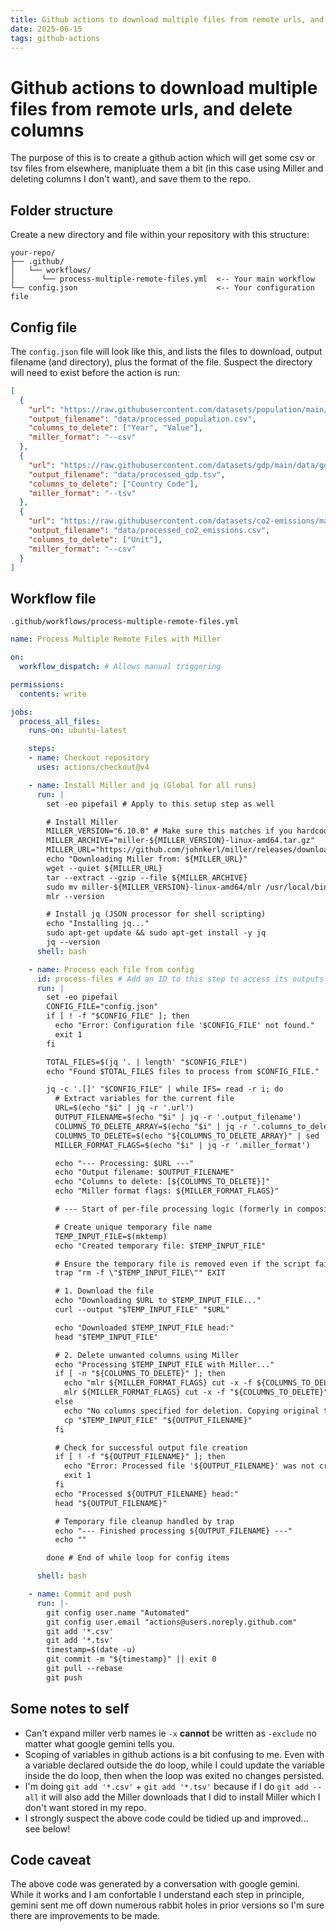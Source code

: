 ```yaml
---
title: Github actions to download multiple files from remote urls, and delete columns
date: 2025-06-15
tags: github-actions
---
```

# Github actions to download multiple files from remote urls, and delete columns

The purpose of this is to create a github action which will get some csv or tsv files from elsewhere, manipluate them a bit (in this case using Miller and deleting columns I don't want), and save them to the repo.

## Folder structure

Create a new directory and file within your repository with this structure:

```
your-repo/
├── .github/
│   └── workflows/
│      └── process-multiple-remote-files.yml  <-- Your main workflow
└── config.json                               <-- Your configuration file
```

## Config file

The `config.json` file will look like this, and lists the files to download, output filename (and directory), plus the format of the file. Suspect the directory will need to exist before the action is run:

```json
[
  {
    "url": "https://raw.githubusercontent.com/datasets/population/main/data/population.csv",
    "output_filename": "data/processed_population.csv",
    "columns_to_delete": ["Year", "Value"],
    "miller_format": "--csv"
  },
  {
    "url": "https://raw.githubusercontent.com/datasets/gdp/main/data/gdp.tsv",
    "output_filename": "data/processed_gdp.tsv",
    "columns_to_delete": ["Country Code"],
    "miller_format": "--tsv"
  },
  {
    "url": "https://raw.githubusercontent.com/datasets/co2-emissions/main/data/co2-emissions.csv",
    "output_filename": "data/processed_co2_emissions.csv",
    "columns_to_delete": ["Unit"],
    "miller_format": "--csv"
  }
]
```

## Workflow file

`.github/workflows/process-multiple-remote-files.yml`

```yaml
name: Process Multiple Remote Files with Miller

on:
  workflow_dispatch: # Allows manual triggering

permissions:
  contents: write

jobs:
  process_all_files:
    runs-on: ubuntu-latest

    steps:
    - name: Checkout repository
      uses: actions/checkout@v4

    - name: Install Miller and jq (Global for all runs)
      run: |
        set -eo pipefail # Apply to this setup step as well

        # Install Miller
        MILLER_VERSION="6.10.0" # Make sure this matches if you hardcode it in action.yml too!
        MILLER_ARCHIVE="miller-${MILLER_VERSION}-linux-amd64.tar.gz"
        MILLER_URL="https://github.com/johnkerl/miller/releases/download/v${MILLER_VERSION}/${MILLER_ARCHIVE}"
        echo "Downloading Miller from: ${MILLER_URL}"
        wget --quiet ${MILLER_URL}
        tar --extract --gzip --file ${MILLER_ARCHIVE}
        sudo mv miller-${MILLER_VERSION}-linux-amd64/mlr /usr/local/bin/
        mlr --version

        # Install jq (JSON processor for shell scripting)
        echo "Installing jq..."
        sudo apt-get update && sudo apt-get install -y jq
        jq --version
      shell: bash

    - name: Process each file from config
      id: process-files # Add an ID to this step to access its outputs
      run: |
        set -eo pipefail
        CONFIG_FILE="config.json"
        if [ ! -f "$CONFIG_FILE" ]; then
          echo "Error: Configuration file '$CONFIG_FILE' not found."
          exit 1
        fi

        TOTAL_FILES=$(jq '. | length' "$CONFIG_FILE")
        echo "Found $TOTAL_FILES files to process from $CONFIG_FILE."

        jq -c '.[]' "$CONFIG_FILE" | while IFS= read -r i; do
          # Extract variables for the current file
          URL=$(echo "$i" | jq -r '.url')
          OUTPUT_FILENAME=$(echo "$i" | jq -r '.output_filename')
          COLUMNS_TO_DELETE_ARRAY=$(echo "$i" | jq -r '.columns_to_delete | @csv')
          COLUMNS_TO_DELETE=$(echo "${COLUMNS_TO_DELETE_ARRAY}" | sed 's/"//g') # Remove quotes from @csv output
          MILLER_FORMAT_FLAGS=$(echo "$i" | jq -r '.miller_format')

          echo "--- Processing: $URL ---"
          echo "Output filename: $OUTPUT_FILENAME"
          echo "Columns to delete: [${COLUMNS_TO_DELETE}]"
          echo "Miller format flags: ${MILLER_FORMAT_FLAGS}"

          # --- Start of per-file processing logic (formerly in composite action) ---

          # Create unique temporary file name
          TEMP_INPUT_FILE=$(mktemp)
          echo "Created temporary file: $TEMP_INPUT_FILE"

          # Ensure the temporary file is removed even if the script fails
          trap "rm -f \"$TEMP_INPUT_FILE\"" EXIT

          # 1. Download the file
          echo "Downloading $URL to $TEMP_INPUT_FILE..."
          curl --output "$TEMP_INPUT_FILE" "$URL"

          echo "Downloaded $TEMP_INPUT_FILE head:"
          head "$TEMP_INPUT_FILE"

          # 2. Delete unwanted columns using Miller
          echo "Processing $TEMP_INPUT_FILE with Miller..."
          if [ -n "${COLUMNS_TO_DELETE}" ]; then
            echo "mlr ${MILLER_FORMAT_FLAGS} cut -x -f ${COLUMNS_TO_DELETE} $TEMP_INPUT_FILE > ${OUTPUT_FILENAME}"
            mlr ${MILLER_FORMAT_FLAGS} cut -x -f "${COLUMNS_TO_DELETE}" "$TEMP_INPUT_FILE" > "${OUTPUT_FILENAME}"
          else
            echo "No columns specified for deletion. Copying original to output."
            cp "$TEMP_INPUT_FILE" "${OUTPUT_FILENAME}"
          fi

          # Check for successful output file creation
          if [ ! -f "${OUTPUT_FILENAME}" ]; then
            echo "Error: Processed file '${OUTPUT_FILENAME}' was not created."
            exit 1
          fi
          echo "Processed ${OUTPUT_FILENAME} head:"
          head "${OUTPUT_FILENAME}"

          # Temporary file cleanup handled by trap
          echo "--- Finished processing ${OUTPUT_FILENAME} ---"
          echo ""

        done # End of while loop for config items

      shell: bash

    - name: Commit and push
      run: |-
        git config user.name "Automated"
        git config user.email "actions@users.noreply.github.com"
        git add '*.csv'
        git add '*.tsv'
        timestamp=$(date -u)
        git commit -m "${timestamp}" || exit 0
        git pull --rebase
        git push
```

## Some notes to self

- Can't expand miller verb names ie `-x` **cannot** be written as `-exclude` no matter what google gemini tells you.
- Scoping of variables in github actions is a bit confusing to me. Even with a variable declared outside the do loop, while I could update the variable inside the do loop, then when the loop was exited no changes persisted.
- I'm doing `git add '*.csv'` + `git add '*.tsv'` because if I do `git add --all` it will also add the Miller downloads that I did to install Miller which I don't want stored in my repo.
- I strongly suspect the above code could be tidied up and improved... see below!

## Code caveat

The above code was generated by a conversation with google gemini. While it works and I am confortable I understand each step in principle, gemini sent me off down numerous rabbit holes in prior versions so I'm sure there are improvements to be made.
